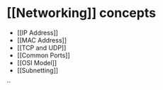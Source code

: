 # [[Networking]] concepts
- [[IP Address]]
- [[MAC Address]]
- [[TCP and UDP]]
- [[Common Ports]]
- [[OSI Model]]
- [[Subnetting]]




``

